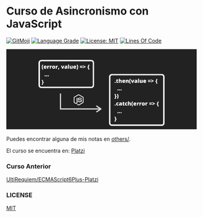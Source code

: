 # Curso de Asincronismo con JavaScript

[![GitMoji](https://img.shields.io/badge/gitmoji-%20😜-FFDD67.svg)](https://gitmoji.dev)
[![Language Grade](https://img.shields.io/lgtm/grade/javascript/g/UltiRequiem/Asynchronism-JS-Platzi.svg?logo=lgtm&logoWidth=18)](https://lgtm.com/projects/g/UltiRequiem/Asynchronism-JS-Platzi/context:javascript)
[![License: MIT](https://img.shields.io/badge/License-MIT-blue.svg)](https://opensource.org/licenses/MIT)
[![Lines Of Code](https://img.shields.io/tokei/lines/github.com/UltiRequiem/Asynchronism-JS-Platzi?color=blue&label=Total%20Lines)](https://github.com/UltiRequiem/Asynchronism-JS-Platzi)

![Image](./others/img/wall.png)

Puedes encontrar alguna de mis notas en [others/](./others/).

El curso se encuentra en: [Platzi](https://platzi.com/clases/asincronismo-js)

### Curso Anterior

[UltiRequiem/ECMAScript6Plus-Platzi](https://github.com/UltiRequiem/ECMAScript6Plus-Platzi)

### LICENSE

[MIT](./LICENSE)
